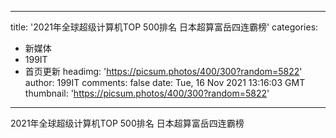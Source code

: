 
---
title: '2021年全球超级计算机TOP 500排名 日本超算富岳四连霸榜'
categories: 
 - 新媒体
 - 199IT
 - 首页更新
headimg: 'https://picsum.photos/400/300?random=5822'
author: 199IT
comments: false
date: Tue, 16 Nov 2021 13:16:03 GMT
thumbnail: 'https://picsum.photos/400/300?random=5822'
---

<div>   
2021年全球超级计算机TOP 500排名 日本超算富岳四连霸榜  
</div>
            